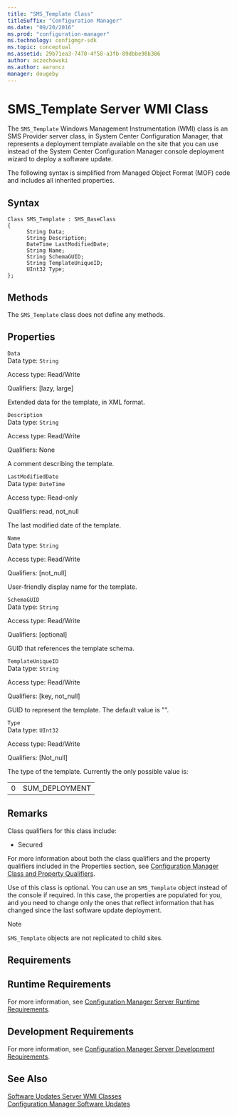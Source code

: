```yaml
---
title: "SMS_Template Class"
titleSuffix: "Configuration Manager"
ms.date: "09/20/2016"
ms.prod: "configuration-manager"
ms.technology: configmgr-sdk
ms.topic: conceptual
ms.assetid: 29b71ea3-7470-4f58-a3fb-89dbbe98b386
author: aczechowski
ms.author: aaroncz
manager: dougeby
---
```

# SMS_Template Server WMI Class
The `SMS_Template` Windows Management Instrumentation (WMI) class is an SMS Provider server class, in System Center Configuration Manager, that represents a deployment template available on the site that you can use instead of the System Center Configuration Manager console deployment wizard to deploy a software update.  

 The following syntax is simplified from Managed Object Format (MOF) code and includes all inherited properties.  

## Syntax  

```  
Class SMS_Template : SMS_BaseClass  
{  
      String Data;  
      String Description;  
      DateTime LastModifiedDate;  
      String Name;  
      String SchemaGUID;  
      String TemplateUniqueID;  
      UInt32 Type;  
};  
```  

## Methods  
 The `SMS_Template` class does not define any methods.  

## Properties  
 `Data`  
 Data type: `String`  

 Access type: Read/Write  

 Qualifiers: [lazy, large]  

 Extended data for the template, in XML format.  

 `Description`  
 Data type: `String`  

 Access type: Read/Write  

 Qualifiers: None  

 A comment describing the template.  

 `LastModifiedDate`  
 Data type: `DateTime`  

 Access type: Read-only  

 Qualifiers: read, not_null  

 The last modified date of the template.  

 `Name`  
 Data type: `String`  

 Access type: Read/Write  

 Qualifiers: [not_null]  

 User-friendly display name for the template.  

 `SchemaGUID`  
 Data type: `String`  

 Access type: Read/Write  

 Qualifiers: [optional]  

 GUID that references the template schema.  

 `TemplateUniqueID`  
 Data type: `String`  

 Access type: Read/Write  

 Qualifiers: [key, not_null]  

 GUID to represent the template. The default value is "".  

 `Type`  
 Data type: `UInt32`  

 Access type: Read/Write  

 Qualifiers: [Not_null]  

 The type of the template. Currently the only possible value is:  

|||  
|-|-|  
|0|SUM_DEPLOYMENT|  

## Remarks  
 Class qualifiers for this class include:  

-   Secured  

 For more information about both the class qualifiers and the property qualifiers included in the Properties section, see [Configuration Manager Class and Property Qualifiers](../../../develop/reference/misc/class-and-property-qualifiers.md).  

 Use of this class is optional. You can use an `SMS_Template` object instead of the console if required. In this case, the properties are populated for you, and you need to change only the ones that reflect information that has changed since the last software update deployment.  

> [!NOTE]
>  `SMS_Template` objects are not replicated to child sites.  

## Requirements  

## Runtime Requirements  
 For more information, see [Configuration Manager Server Runtime Requirements](../../../develop/core/reqs/server-runtime-requirements.md).  

## Development Requirements  
 For more information, see [Configuration Manager Server Development Requirements](../../../develop/core/reqs/server-development-requirements.md).  

## See Also  
 [Software Updates Server WMI Classes](../../../develop/reference/sum/software-updates-server-wmi-classes.md)   
 [Configuration Manager Software Updates](../../../develop/sum/software-updates.md)
